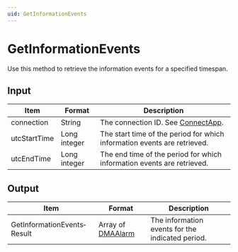 ```yaml
---
uid: GetInformationEvents
---
```


# GetInformationEvents

Use this method to retrieve the information events for a specified timespan.

## Input

| Item         | Format       | Description                                                              |
|--------------|--------------|--------------------------------------------------------------------------|
| connection   | String       | The connection ID. See [ConnectApp](xref:ConnectApp).                     |
| utcStartTime | Long integer | The start time of the period for which information events are retrieved. |
| utcEndTime   | Long integer | The end time of the period for which information events are retrieved.   |

## Output

| Item | Format | Description |
|--|--|--|
| GetInformationEvents­Result | Array of [DMAAlarm](xref:DMAAlarm) | The information events for the indicated period. |
